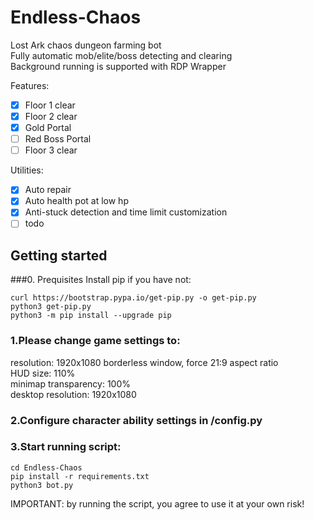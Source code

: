 # Endless-Chaos
Lost Ark chaos dungeon farming bot\
Fully automatic mob/elite/boss detecting and clearing\
Background running is supported with RDP Wrapper

Features:
- [x] Floor 1 clear
- [x] Floor 2 clear
- [x] Gold Portal
- [ ] Red Boss Portal
- [ ] Floor 3 clear

Utilities:
- [x] Auto repair
- [x] Auto health pot at low hp
- [x] Anti-stuck detection and time limit customization
- [ ] todo

## Getting started

###0. Prequisites
Install pip if you have not:
```
curl https://bootstrap.pypa.io/get-pip.py -o get-pip.py
python3 get-pip.py
python3 -m pip install --upgrade pip
```


### 1.Please change game settings to: 
resolution: 1920x1080 borderless window, force 21:9 aspect ratio\
HUD size: 110%\
minimap transparency: 100%\
desktop resolution: 1920x1080

### 2.Configure character ability settings in /config.py

### 3.Start running script:
```
cd Endless-Chaos
pip install -r requirements.txt
python3 bot.py
```

IMPORTANT: by running the script, you agree to use it at your own risk!


